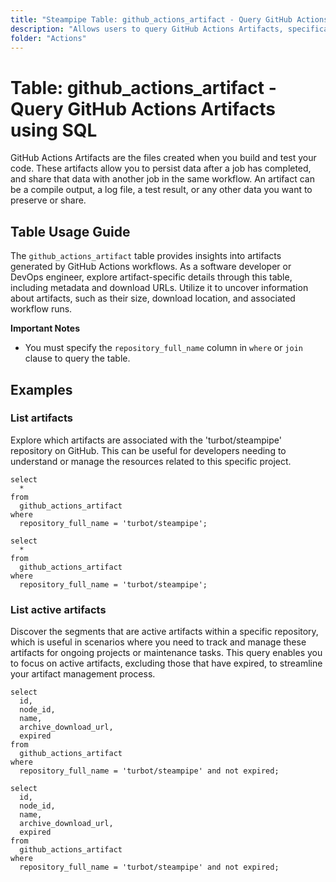 ```yaml
---
title: "Steampipe Table: github_actions_artifact - Query GitHub Actions Artifacts using SQL"
description: "Allows users to query GitHub Actions Artifacts, specifically the metadata and download URLs, providing insights into the artifacts generated by GitHub Actions workflows."
folder: "Actions"
---
```


# Table: github_actions_artifact - Query GitHub Actions Artifacts using SQL

GitHub Actions Artifacts are the files created when you build and test your code. These artifacts allow you to persist data after a job has completed, and share that data with another job in the same workflow. An artifact can be a compile output, a log file, a test result, or any other data you want to preserve or share.

## Table Usage Guide

The `github_actions_artifact` table provides insights into artifacts generated by GitHub Actions workflows. As a software developer or DevOps engineer, explore artifact-specific details through this table, including metadata and download URLs. Utilize it to uncover information about artifacts, such as their size, download location, and associated workflow runs.

**Important Notes**
- You must specify the `repository_full_name` column in `where` or `join` clause to query the table. 

## Examples

### List artifacts
Explore which artifacts are associated with the 'turbot/steampipe' repository on GitHub. This can be useful for developers needing to understand or manage the resources related to this specific project.

```sql+postgres
select
  *
from
  github_actions_artifact
where
  repository_full_name = 'turbot/steampipe';
```

```sql+sqlite
select
  *
from
  github_actions_artifact
where
  repository_full_name = 'turbot/steampipe';
```

### List active artifacts
Discover the segments that are active artifacts within a specific repository, which is useful in scenarios where you need to track and manage these artifacts for ongoing projects or maintenance tasks. This query enables you to focus on active artifacts, excluding those that have expired, to streamline your artifact management process.

```sql+postgres
select
  id,
  node_id,
  name,
  archive_download_url,
  expired
from
  github_actions_artifact
where
  repository_full_name = 'turbot/steampipe' and not expired;
```

```sql+sqlite
select
  id,
  node_id,
  name,
  archive_download_url,
  expired
from
  github_actions_artifact
where
  repository_full_name = 'turbot/steampipe' and not expired;
```
